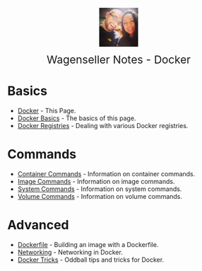 <img
    src="./images/BrentAndMandi.jpg"
    width="88"
    style="display: block; width: 88px; margin: auto; margin-bottom: 1em"
/><span style="display: block; text-align: center; font-size: 1.75em;"> Wagenseller Notes - Docker </span>

# Basics
- [Docker](/operating_systems/docker/) - This Page.
- [Docker Basics](/operating_systems/docker/docker_basics) - The basics of this page.  
- [Docker Registries](/operating_systems/docker/registry) - Dealing with various Docker registries.  


# Commands  
- [Container Commands](/operating_systems/docker/container_commands) - Information on container commands.  
- [Image Commands](/operating_systems/docker/image_commands) - Information on image commands.  
- [System Commands](/operating_systems/docker/system) - Information on system commands.  
- [Volume Commands](/operating_systems/docker/volume_commands) - Information on volume commands.  


# Advanced  
- [Dockerfile](/operating_systems/docker/dockerfile) - Building an image with a Dockerfile.  
- [Networking](/operating_systems/docker/networking) - Networking in Docker.  
- [Docker Tricks](/operating_systems/docker/docker_tricks) - Oddball tips and tricks for Docker.  
